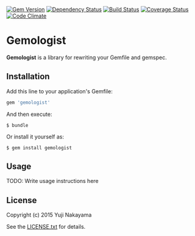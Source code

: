 [![Gem Version](https://badge.fury.io/rb/gemologist.svg)](http://badge.fury.io/rb/gemologist)
[![Dependency Status](https://gemnasium.com/yujinakayama/gemologist.svg)](https://gemnasium.com/yujinakayama/gemologist)
[![Build Status](https://travis-ci.org/yujinakayama/gemologist.svg?branch=master&style=flat)](https://travis-ci.org/yujinakayama/gemologist)
[![Coverage Status](https://coveralls.io/repos/yujinakayama/gemologist/badge.svg?branch=master&service=github)](https://coveralls.io/github/yujinakayama/gemologist?branch=master)
[![Code Climate](https://codeclimate.com/github/yujinakayama/gemologist/badges/gpa.svg)](https://codeclimate.com/github/yujinakayama/gemologist)

# Gemologist

**Gemologist** is a library for rewriting your Gemfile and gemspec.

## Installation

Add this line to your application's Gemfile:

```ruby
gem 'gemologist'
```

And then execute:

    $ bundle

Or install it yourself as:

    $ gem install gemologist

## Usage

TODO: Write usage instructions here

## License

Copyright (c) 2015 Yuji Nakayama

See the [LICENSE.txt](LICENSE.txt) for details.

